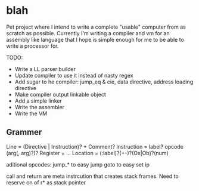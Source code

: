 # blah

Pet project where I intend to write a complete "usable" computer from as scratch as possible.
Currently I'm writing a compiler and vm for an assembly like language that I hope is simple enough for me to be able to write a processor for.

TODO:
- Write a LL parser builder
- Update compiler to use it instead of nasty regex
- Add sugar to he compiler: jump_eq & cie, data directive, address loading directive
- Make compiler output linkable object
- Add a simple linker
- Write the assembler
- Write the VM

## Grammer

Line = (Directive | Instruction)? + Comment?
Instruction = label? opcode (arg(, arg)?)?
Register = ...
Location = (:label)?(+-)?(Ox|Ob)?(num)

aditional opcodes:
jump_* to easy jump
goto to easy set ip

call and return are meta instrcution that creates stack frames. Need to reserve on of r* as stack pointer